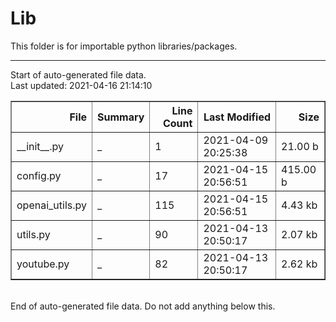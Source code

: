 # Lib

This folder is for importable python libraries/packages.


---
Start of auto-generated file data.<br/>Last updated: 2021-04-16 21:14:10

<table border="1" class="dataframe">
  <thead>
    <tr style="text-align: right;">
      <th>File</th>
      <th>Summary</th>
      <th>Line Count</th>
      <th>Last Modified</th>
      <th>Size</th>
    </tr>
  </thead>
  <tbody>
    <tr>
      <td>__init__.py</td>
      <td>_</td>
      <td>1</td>
      <td>2021-04-09 20:25:38</td>
      <td>21.00 b</td>
    </tr>
    <tr>
      <td>config.py</td>
      <td>_</td>
      <td>17</td>
      <td>2021-04-15 20:56:51</td>
      <td>415.00 b</td>
    </tr>
    <tr>
      <td>openai_utils.py</td>
      <td>_</td>
      <td>115</td>
      <td>2021-04-15 20:56:51</td>
      <td>4.43 kb</td>
    </tr>
    <tr>
      <td>utils.py</td>
      <td>_</td>
      <td>90</td>
      <td>2021-04-13 20:50:17</td>
      <td>2.07 kb</td>
    </tr>
    <tr>
      <td>youtube.py</td>
      <td>_</td>
      <td>82</td>
      <td>2021-04-13 20:50:17</td>
      <td>2.62 kb</td>
    </tr>
  </tbody>
</table>
<br/>End of auto-generated file data. Do not add anything below this.
